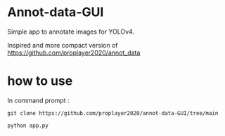 # Annot-data-GUI

Simple app to annotate images for YOLOv4.

Inspired and more compact version of https://github.com/proplayer2020/annot_data


# how to use
In command prompt :

```git clone https://github.com/proplayer2020/annot-data-GUI/tree/main```

```python app.py```
